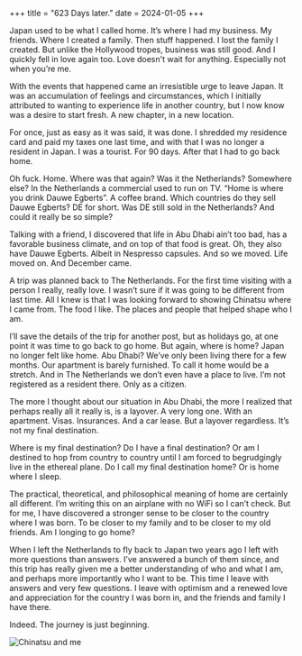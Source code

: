 +++
title = "623 Days later."
date = 2024-01-05
+++

Japan used to be what I called home.
It’s where I had my business. My friends.
Where I created a family. Then stuff happened.
I lost the family I created.
But unlike the Hollywood tropes, business was still good.
And I quickly fell in love again too.
Love doesn't wait for anything. Especially not when you’re me.

With the events that happened came an irresistible urge to leave Japan.
It was an accumulation of feelings and circumstances,
which I initially attributed to wanting to experience life in another country,
but I now know was a desire to start fresh. A new chapter, in a new location.

For once, just as easy as it was said, it was done.
I shredded my residence card and paid my taxes one last time,
and with that I was no longer a resident in Japan.
I was a tourist. For 90 days. After that I had to go back home.

Oh fuck. Home. Where was that again? Was it the Netherlands?
Somewhere else? In the Netherlands a commercial used to run on TV.
“Home is where you drink Dauwe Egberts”. A coffee brand.
Which countries do they sell Dauwe Egberts? DE for short.
Was DE still sold in the Netherlands? And could it really be so simple?

Talking with a friend, I discovered that life in Abu Dhabi ain’t too bad,
has a favorable business climate, and on top of that food is great.
Oh, they also have Dauwe Egberts. Albeit in Nespresso capsules.
And so we moved. Life moved on. And December came.

A trip was planned back to The Netherlands.
For the first time visiting with a person I really, really love.
I wasn’t sure if it was going to be different from last time.
All I knew is that I was looking forward to showing Chinatsu where I came from.
The food I like. The places and people that helped shape who I am.

I’ll save the details of the trip for another post, but as holidays go,
at one point it was time to go back to go home. But again,
where is home? Japan no longer felt like home.
Abu Dhabi? We’ve only been living there for a few months.
Our apartment is barely furnished. To call it home would be a stretch.
And in The Netherlands we don’t even have a place to live.
I’m not registered as a resident there. Only as a citizen.

The more I thought about our situation in Abu Dhabi, the more I realized that perhaps
really all it really is, is a layover. A very long one. With an apartment. Visas.
Insurances. And a car lease. But a layover regardless. It’s not my final destination.

Where is my final destination? Do I have a final destination? Or am I destined to
hop from country to country until I am forced to begrudgingly live in the ethereal plane.
Do I call my final destination home? Or is home where I sleep.

The practical, theoretical, and philosophical meaning of home are certainly all different.
I’m writing this on an airplane with no WiFi so I can’t check.
But for me, I have discovered a stronger sense to be closer to the country where I was born.
To be closer to my family and to be closer to my old friends. Am I longing to go home?

When I left the Netherlands to fly back to Japan two years ago I left with more questions than answers.
I’ve answered a bunch of them since,
and this trip has really given me a better understanding of who and what I am,
and perhaps more importantly who I want to be.
This time I leave with answers and very few questions.
I leave with optimism and a renewed love and appreciation for the country I was born in,
and the friends and family I have there.

Indeed. The journey is just beginning.

![Chinatsu and me](/assets/images/brian-chinatsu.jpg)

